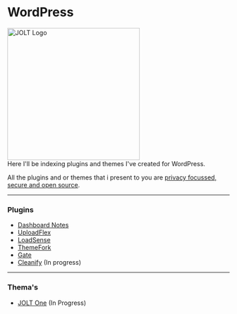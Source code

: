 # WordPress

<img src="https://github.com/user-attachments/assets/b2dae062-8ed6-41d5-b57f-264705f01d84" alt="JOLT Logo" width="300" >
<br>
Here I'll be indexing plugins and themes I've created for WordPress.<br>

All the plugins and or themes that i present to you are [privacy focussed, secure and open source](https://github.com/johnoltmans/WordPress/blob/main/SECURITY.md).







---

### Plugins

- [Dashboard Notes](https://github.com/johnoltmans/JOLT-Dashboard-Notes)
- [UploadFlex](https://github.com/johnoltmans/JOLT-UploadFlex/tree/main)
- [LoadSense](https://github.com/johnoltmans/JOLT-LoadSense)
- [ThemeFork](https://github.com/johnoltmans/JOLT-ThemeFork)
- [Gate](https://github.com/johnoltmans/JOLT-Gate)
- [Cleanify](https://github.com/johnoltmans/JOLT-Cleanify) (In progress)

---

### Thema's

- [JOLT One](https://github.com/johnoltmans/JOLT-One) (In Progress)
